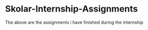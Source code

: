 # Skolar-Internship-Assignments
 The above are the assignments i have finished during the internship 
